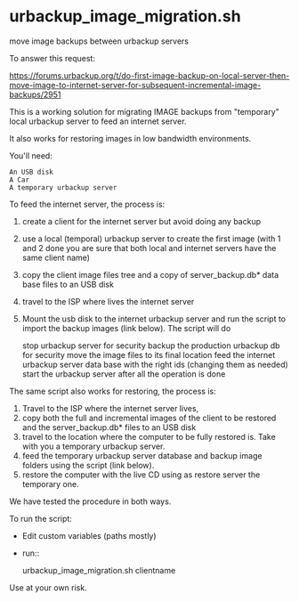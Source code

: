 
urbackup_image_migration.sh
===================================================

move image backups between urbackup servers

To answer this request:

https://forums.urbackup.org/t/do-first-image-backup-on-local-server-then-move-image-to-internet-server-for-subsequent-incremental-image-backups/2951

This is a working solution for migrating IMAGE backups from "temporary" local urbackup server to feed an internet server.

It also works for restoring images in low bandwidth environments.

You'll need:

    An USB disk
    A Car
    A temporary urbackup server

To feed the internet server, the process is:

1) create a client for the internet server but avoid doing any backup
2) use a local (temporal) urbackup server to create the first image (with 1 and 2 done you are sure that both local and internet servers have the same client name)
3) copy the client image files tree and a copy of server_backup.db* data base files to an USB disk
4) travel to the ISP where lives the internet server
5) Mount the usb disk to the internet urbackup server and run the script to import the backup images (link below). The script will do

    stop urbackup server for security
    backup the production urbackup db for security
    move the image files to its final location
    feed the internet urbackup server data base with the right ids (changing them as needed)
    start the urbackup server after all the operation is done

The same script also works for restoring, the process is:

1) Travel to the ISP where the internet server lives,
2) copy both the full and incremental images of the client to be restored and the server_backup.db* files to an USB disk
3) travel to the location where the computer to be fully restored is. Take with you a temporary urbackup server.
4) feed the temporary urbackup server database and backup image folders using the script (link below).
5) restore the computer with the live CD using as restore server the temporary one.

We have tested the procedure in both ways.

To run the script:

* Edit custom variables (paths mostly)
* run::
    
     urbackup_image_migration.sh clientname
     

Use at your own risk.
